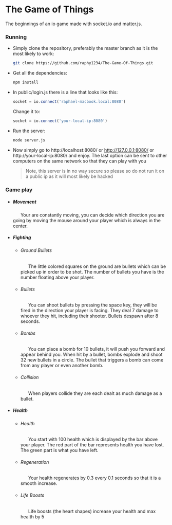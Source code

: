 # The Game of Things
The beginnings of an io game made with socket.io and matter.js.


### Running

* Simply clone the repository, preferably the master branch as it is the most likely to work:
    ```bash
    git clone https://github.com/raphy1234/The-Game-Of-Things.git
    ```


* Get all the dependencies:
    ```bash
    npm install
    ```


* In public/login.js there is a line that looks like this:
    ```javascript
    socket = io.connect('raphael-macbook.local:8080')
    ```
    Change it to:
    ```javascript
    socket = io.connect('your-local-ip:8080')
    ```


* Run the server:
    ```bash
    node server.js
    ```


* Now simply go to http://localhost:8080/ or http://127.0.0.1:8080/ or http://your-local-ip:8080/ and enjoy. The last option can be sent to other computers on the same network so that they can play with you
    >Note, this server is in no way secure so please so do not run it on a public ip as it will most likely be hacked

### Game play

* ##### Movement
    
    &nbsp;&nbsp;&nbsp;&nbsp;&nbsp;&nbsp;Your are constantly moving, you can decide which direction you are going by moving the mouse around your player which is always in the center.

* ##### Fighting
    
    * ###### Ground Bullets
        
        &nbsp;&nbsp;&nbsp;&nbsp;&nbsp;&nbsp;The little colored squares on the ground are bullets which can be picked up in order to be shot. The number of bullets you have is the number floating above your player. 
    
    * ###### Bullets
        
        &nbsp;&nbsp;&nbsp;&nbsp;&nbsp;&nbsp;You can shoot bullets by pressing the space key, they will be fired in the direction your player is facing. They deal 7 damage to whoever they hit, including their shooter. Bullets despawn after 8 seconds.
    
    * ###### Bombs
        
        &nbsp;&nbsp;&nbsp;&nbsp;&nbsp;&nbsp;You can place a bomb for 10 bullets, it will push you forward and appear behind you. When hit by a bullet, bombs explode and shoot 32 new bullets in a circle. The bullet that triggers a bomb can come from any player or even another bomb.
    
    * ###### Collision
        
        &nbsp;&nbsp;&nbsp;&nbsp;&nbsp;&nbsp;When players collide they are each dealt as much damage as a bullet.

* ##### Health
    
    * ###### Health
        
        &nbsp;&nbsp;&nbsp;&nbsp;&nbsp;&nbsp;You start with 100 health which is displayed by the bar above your player. The red part of the bar represents health you have lost. The green part is what you have left.
    
    * ###### Regeneration
        
        &nbsp;&nbsp;&nbsp;&nbsp;&nbsp;&nbsp;Your health regenerates by 0.3 every 0.1 seconds so that it is a smooth increase.
    
    * ###### Life Boosts
        
        &nbsp;&nbsp;&nbsp;&nbsp;&nbsp;&nbsp;Life boosts (the heart shapes) increase your health and max health by 5
